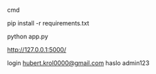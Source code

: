 cmd

pip install -r requirements.txt

python app.py

http://127.0.0.1:5000/

login hubert.krol0000@gmail.com
haslo admin123

